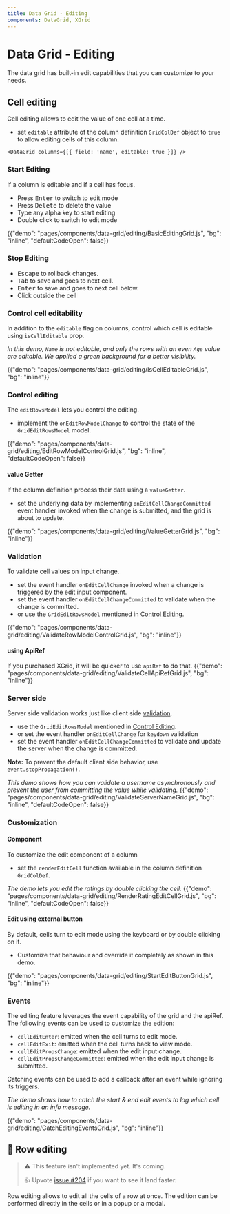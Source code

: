 ```yaml
---
title: Data Grid - Editing
components: DataGrid, XGrid
---
```


# Data Grid - Editing

<p class="description">The data grid has built-in edit capabilities that you can customize to your needs.</p>

## Cell editing

Cell editing allows to edit the value of one cell at a time. 
- set `editable` attribute of the column definition `GridColDef` object to `true` to allow editing cells of this column.

```tsx
<DataGrid columns={[{ field: 'name', editable: true }]} />
```

### Start Editing

If a column is editable and if a cell has focus.

- Press <kbd class="key">Enter</kbd> to switch to edit mode
- Press <kbd class="key">Delete</kbd> to delete the value 
- Type any alpha key to start editing
- Double click to switch to edit mode

{{"demo": "pages/components/data-grid/editing/BasicEditingGrid.js", "bg": "inline", "defaultCodeOpen": false}}

### Stop Editing

- <kbd class="key">Escape</kbd> to rollback changes.
- <kbd class="key">Tab</kbd> to save and goes to next cell.
- <kbd class="key">Enter</kbd> to save and goes to next cell below.
- Click outside the cell

### Control cell editability

In addition to the `editable` flag on columns, control which cell is editable using `isCellEditable` prop.

*In this demo, `Name` is not editable, and only the rows with an even `Age` value are editable.
We applied a green background for a better visibility.*

{{"demo": "pages/components/data-grid/editing/IsCellEditableGrid.js", "bg": "inline"}}

### Control editing

The `editRowsModel` lets you control the editing. 
- implement the `onEditRowModelChange` to control the state of the `GridEditRowsModel` model.

{{"demo": "pages/components/data-grid/editing/EditRowModelControlGrid.js", "bg": "inline", "defaultCodeOpen": false}}

#### value Getter

If the column definition process their data using a `valueGetter`.
- set the underlying data by implementing `onEditCellChangeCommitted` event handler invoked when the change is submitted, and the grid is about to update.

{{"demo": "pages/components/data-grid/editing/ValueGetterGrid.js", "bg": "inline"}}

### Validation

To validate cell values on input change.
- set the event handler `onEditCellChange` invoked when a change is triggered by the edit input component.
- set the event handler `onEditCellChangeCommitted` to validate when the change is committed.
- or use the `GridEditRowsModel` mentioned in [Control Editing](#control-editing).

{{"demo": "pages/components/data-grid/editing/ValidateRowModelControlGrid.js", "bg": "inline"}}

#### using ApiRef

If you purchased XGrid, it will be quicker to use `apiRef` to do that.
{{"demo": "pages/components/data-grid/editing/ValidateCellApiRefGrid.js", "bg": "inline"}}

### Server side

Server side validation works just like client side [validation](#validation).
- use the `GridEditRowsModel` mentioned in [Control Editing](#control-editing).
- or set the event handler `onEditCellChange` for `keydown` validation
- set the event handler `onEditCellChangeCommitted` to validate and update the server when the change is committed.

**Note:** To prevent the default client side behavior, use `event.stopPropagation()`.

*This demo shows how you can validate a username asynchronously and prevent the user from committing the value while validating.*
{{"demo": "pages/components/data-grid/editing/ValidateServerNameGrid.js", "bg": "inline", "defaultCodeOpen": false}}

### Customization

#### Component

To customize the edit component of a column 
- set the `renderEditCell` function available in the column definition `GridColDef`.

*The demo lets you edit the ratings by double clicking the cell.*
{{"demo": "pages/components/data-grid/editing/RenderRatingEditCellGrid.js", "bg": "inline", "defaultCodeOpen": false}}

#### Edit using external button

By default, cells turn to edit mode using the keyboard or by double clicking on it.
- Customize that behaviour and override it completely as shown in this demo.

{{"demo": "pages/components/data-grid/editing/StartEditButtonGrid.js", "bg": "inline"}}

### Events

The editing feature leverages the event capability of the grid and the apiRef.
The following events can be used to customize the edition:

- `cellEditEnter`: emitted when the cell turns to edit mode.
- `cellEditExit`: emitted when the cell turns back to view mode.
- `cellEditPropsChange`: emitted when the edit input change.
- `cellEditPropsChangeCommitted`: emitted when the edit input change is submitted.

Catching events can be used to add a callback after an event while ignoring its triggers.

*The demo shows how to catch the start & end edit events to log which cell is editing in an info message.*

{{"demo": "pages/components/data-grid/editing/CatchEditingEventsGrid.js", "bg": "inline"}}

## 🚧 Row editing

> ⚠️ This feature isn't implemented yet. It's coming.
>
> 👍 Upvote [issue #204](https://github.com/mui-org/material-ui-x/issues/204) if you want to see it land faster.

Row editing allows to edit all the cells of a row at once.
The edition can be performed directly in the cells or in a popup or a modal.
